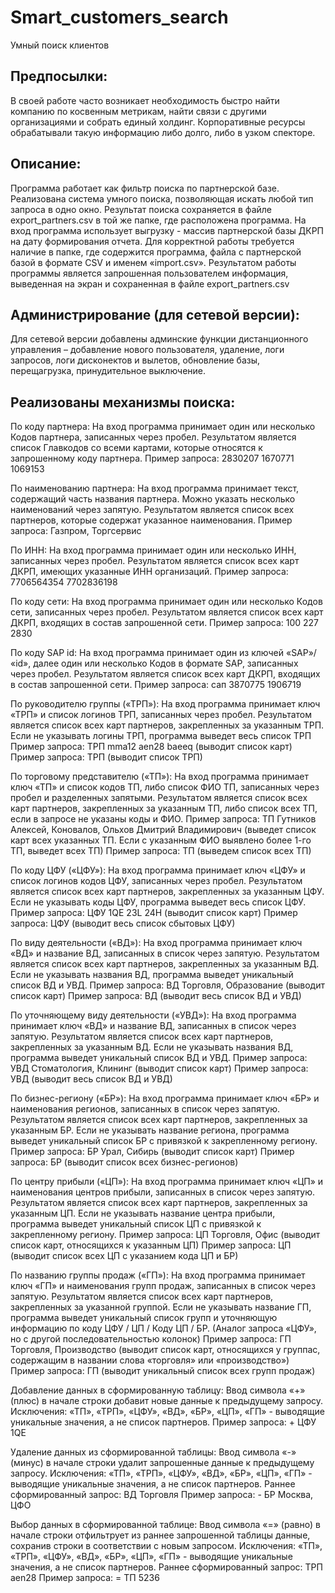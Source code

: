 # Smart_customers_search

Умный поиск клиентов

Предпосылки:
----------------------------
В своей работе часто возникает необходимость быстро найти компанию по косвенным метрикам, найти связи с другими организациями и собрать единый холдинг. Корпоративные ресурсы обрабатывали такую информацию либо долго, либо в узком спекторе.

Описание:
----------------------------
Программа работает как фильтр поиска по партнерской базе. Реализована система умного поиска, позволяющая искать любой тип запроса в одно окно. Результат поиска сохраняется в файле export_partners.csv в той же папке, где расположена программа.
На вход программа использует выгрузку - массив партнерской базы ДКРП на дату формирования отчета. Для корректной работы требуется наличие в папке, где содержится программа, файла с партнерской базой в формате CSV и именем «import.csv».
Результатом работы программы является запрошенная пользователем информация, выведенная на экран и сохраненная в файле export_partners.csv


Администрирование (для сетевой версии):
----------------------------
Для сетевой версии добавлены админские функции дистанционного управления – добавление нового пользователя, удаление, логи запросов, логи дисконектов и вылетов, обновление базы, перещагрузка, принудительное выключение.


Реализованы механизмы поиска:
----------------------------
По коду партнера:
На вход программа принимает один или несколько Кодов партнера, записанных через пробел. Результатом является список Главкодов со всеми картами, которые относятся к запрошенному коду партнера.
Пример запроса: 2830207 1670771 1069153

По наименованию партнера:
На вход программа принимает текст, содержащий часть названия партнера. Можно указать несколько наименований через запятую. Результатом является список всех партнеров, которые содержат указанное наименования.
Пример запроса: Газпром, Торгсервис

По ИНН:
На вход программа принимает один или несколько ИНН, записанных через пробел. Результатом является список всех карт ДКРП, имеющих указанные ИНН организаций.
Пример запроса: 7706564354 7702836198

По коду сети:
На вход программа принимает один или несколько Кодов сети, записанных через пробел. Результатом является список всех карт ДКРП, входящих в состав запрошенной сети.
Пример запроса: 100 227 2830

По коду SAP id:
На вход программа принимает один из ключей «SAP»/ «id», далее один или несколько Кодов в формате SAP, записанных через пробел. Результатом является список всех карт ДКРП, входящих в состав запрошенной сети.
Пример запроса: сап 3870775 1906719

По руководителю группы («ТРП»):
На вход программа принимает ключ «ТРП» и список логинов ТРП, записанных через пробел. Результатом является список всех карт партнеров, закрепленных за указанным ТРП. Если не указывать логины ТРП, программа выведет весь список ТРП
Пример запроса: ТРП mma12 aen28 baeeq (выводит список карт)
Пример запроса: ТРП (выводит список ТРП)

По торговому представителю («ТП»):
На вход программа принимает ключ «ТП» и список кодов ТП, либо список ФИО ТП, записанных через пробел и разделенных запятыми. Результатом является список всех карт партнеров, закрепленных за указанным ТП, либо список всех ТП, если в запросе не указаны коды и ФИО.
Пример запроса: ТП Гутников Алексей, Коновалов, Ольхов Дмитрий Владимирович (выведет список карт всех указанных ТП. Если с указанным ФИО выявлено более 1-го ТП, выведет всех ТП)
Пример запроса: ТП (выведем список всех ТП)

По коду ЦФУ («ЦФУ»):
На вход программа принимает ключ «ЦФУ» и список логинов кодов ЦФУ, записанных через пробел. Результатом является список всех карт партнеров, закрепленных за указанным ЦФУ. Если не указывать коды ЦФУ, программа выведет весь список ЦФУ.
Пример запроса: ЦФУ 1QE 23L 24H (выводит список карт)
Пример запроса: ЦФУ (выводит весь список сбытовых ЦФУ)

По виду деятельности («ВД»):
На вход программа принимает ключ «ВД» и название ВД, записанных в список через запятую. Результатом является список всех карт партнеров, закрепленных за указанным ВД. Если не указывать названия ВД, программа выведет уникальный список ВД и УВД.
Пример запроса: ВД Торговля, Образование (выводит список карт)
Пример запроса: ВД (выводит весь список ВД и УВД)

По уточняющему виду деятельности («УВД»):
На вход программа принимает ключ «ВД» и название ВД, записанных в список через запятую. Результатом является список всех карт партнеров, закрепленных за указанным ВД. Если не указывать названия ВД, программа выведет уникальный список ВД и УВД.
Пример запроса: УВД Стоматология, Клининг (выводит список карт)
Пример запроса: УВД (выводит весь список ВД и УВД)

По бизнес-региону («БР»):
На вход программа принимает ключ «БР» и наименования регионов, записанных в список через запятую. Результатом является список всех карт партнеров, закрепленных за указанным БР. Если не указывать название региона, программа выведет уникальный список БР с привязкой к закрепленному региону.
Пример запроса: БР Урал, Сибирь (выводит список карт)
Пример запроса: БР (выводит список всех бизнес-регионов)

По центру прибыли («ЦП»):
На вход программа принимает ключ «ЦП» и наименования центров прибыли, записанных в список через запятую. Результатом является список всех карт партнеров, закрепленных за указанным ЦП. Если не указывать название центра прибыли, программа выведет уникальный список ЦП с привязкой к закрепленному региону.
Пример запроса: ЦП Торговля, Офис (выводит список карт, относящихся к указанным ЦП)
Пример запроса: ЦП (выводит список всех ЦП с указанием кода ЦП и БР)

По названию группы продаж («ГП»):
На вход программа принимает ключ «ГП» и наименования групп продаж, записанных в список через запятую. Результатом является список всех карт партнеров, закрепленных за указанной группой. Если не указывать название ГП, программа выведет уникальный список групп и уточняющую информацию по коду ЦФУ / ЦП / Коду ЦП / БР. (Аналог запроса «ЦФУ», но с другой последовательностью колонок)
Пример запроса: ГП Торговля, Производство (выводит список карт, относящихся у группас, содержащим в названии слова «торговля» или «производство»)
Пример запроса: ГП (выводит уникальный список всех групп продаж)

Добавление данных в сформированную таблицу:
Ввод символа «+» (плюс) в начале строки добавит новые данные к предыдущему запросу. Исключения: «ТП», «ТРП», «ЦФУ», «ВД», «БР», «ЦП», «ГП» - выводящие уникальные значения, а не список партнеров.
Пример запроса: + ЦФУ 1QE

Удаление данных из сформированной таблицы:
Ввод символа «-» (минус) в начале строки удалит запрошенные данные к предыдущему запросу. Исключения: «ТП», «ТРП», «ЦФУ», «ВД», «БР», «ЦП», «ГП» - выводящие уникальные значения, а не список партнеров.
Раннее сформированный запрос: ВД Торговля
Пример запроса: - БР Москва, ЦФО

Выбор данных в сформированной таблице:
Ввод символа «=» (равно) в начале строки отфильтрует из раннее запрошенной таблицы данные, сохранив строки в соответствии с новым запросом. Исключения: «ТП», «ТРП», «ЦФУ», «ВД», «БР», «ЦП», «ГП» - выводящие уникальные значения, а не список партнеров.
Раннее сформированный запрос: ТРП aen28
Пример запроса: = ТП 5236
